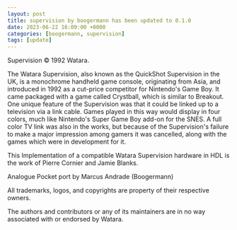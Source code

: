 ```yaml
---
layout: post
title: supervision by boogermann has been updated to 0.1.0
date: 2023-06-22 16:09:00 +0000
categories: [boogermann, supervision]
tags: [update]
---
```

Supervision © 1992 Watara.

The Watara Supervision, also known as the QuickShot Supervision in the UK, is a monochrome handheld game console, originating from Asia, and introduced in 1992 as a cut-price competitor for Nintendo's Game Boy.
It came packaged with a game called Crystball, which is similar to Breakout.
One unique feature of the Supervision was that it could be linked up to a television via a link cable.
Games played in this way would display in four colors, much like Nintendo's Super Game Boy add-on for the SNES.
A full color TV link was also in the works, but because of the Supervision's failure to make a major impression among gamers it was cancelled, along with the games which were in development for it.

This Implementation of a compatible Watara Supervision hardware in HDL is the work of Pierre Cornier and Jamie Blanks.

Analogue Pocket port by Marcus Andrade (Boogermann)

All trademarks, logos, and copyrights are property of their respective owners.

The authors and contributors or any of its maintainers are in no way associated with or endorsed by Watara.
